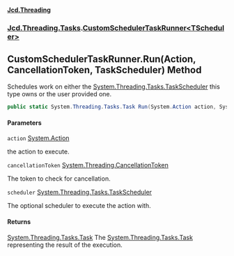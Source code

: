 #### [Jcd.Threading](index.md 'index')
### [Jcd.Threading.Tasks](Jcd.Threading.Tasks.md 'Jcd.Threading.Tasks').[CustomSchedulerTaskRunner&lt;TScheduler&gt;](CustomSchedulerTaskRunner_TScheduler_.md 'Jcd.Threading.Tasks.CustomSchedulerTaskRunner<TScheduler>')

## CustomSchedulerTaskRunner<TScheduler>.Run(Action, CancellationToken, TaskScheduler) Method

Schedules work on either the [System.Threading.Tasks.TaskScheduler](https://docs.microsoft.com/en-us/dotnet/api/System.Threading.Tasks.TaskScheduler 'System.Threading.Tasks.TaskScheduler') this type owns or the user provided one.

```csharp
public static System.Threading.Tasks.Task Run(System.Action action, System.Threading.CancellationToken cancellationToken, System.Threading.Tasks.TaskScheduler? scheduler=null);
```
#### Parameters

<a name='Jcd.Threading.Tasks.CustomSchedulerTaskRunner_TScheduler_.Run(System.Action,System.Threading.CancellationToken,System.Threading.Tasks.TaskScheduler).action'></a>

`action` [System.Action](https://docs.microsoft.com/en-us/dotnet/api/System.Action 'System.Action')

the action to execute.

<a name='Jcd.Threading.Tasks.CustomSchedulerTaskRunner_TScheduler_.Run(System.Action,System.Threading.CancellationToken,System.Threading.Tasks.TaskScheduler).cancellationToken'></a>

`cancellationToken` [System.Threading.CancellationToken](https://docs.microsoft.com/en-us/dotnet/api/System.Threading.CancellationToken 'System.Threading.CancellationToken')

The token to check for cancellation.

<a name='Jcd.Threading.Tasks.CustomSchedulerTaskRunner_TScheduler_.Run(System.Action,System.Threading.CancellationToken,System.Threading.Tasks.TaskScheduler).scheduler'></a>

`scheduler` [System.Threading.Tasks.TaskScheduler](https://docs.microsoft.com/en-us/dotnet/api/System.Threading.Tasks.TaskScheduler 'System.Threading.Tasks.TaskScheduler')

The optional scheduler to execute the action with.

#### Returns
[System.Threading.Tasks.Task](https://docs.microsoft.com/en-us/dotnet/api/System.Threading.Tasks.Task 'System.Threading.Tasks.Task')
The [System.Threading.Tasks.Task](https://docs.microsoft.com/en-us/dotnet/api/System.Threading.Tasks.Task 'System.Threading.Tasks.Task') representing the result of the execution.